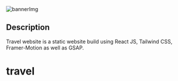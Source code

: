 <img src="https://res.cloudinary.com/ghazni/image/upload/v1684073780/White_Green_Modern_Bold_Guide_to_Web_3.0_Youtube_Thumbnail_r7bljr.png" alt="bannerImg"/>

## Description
Travel website is a static website build using React JS, Tailwind CSS, Framer-Motion as well as GSAP. 
# travel
